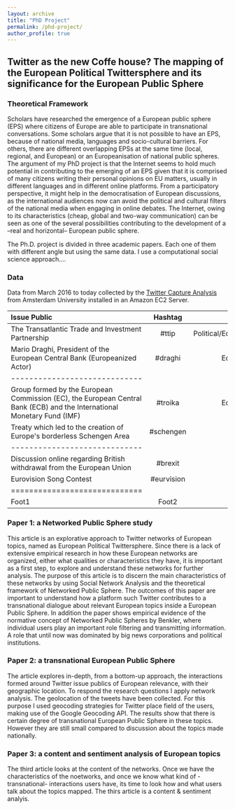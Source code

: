 ```yaml
---
layout: archive
title: "PhD Project"
permalink: /phd-project/
author_profile: true
---
```

## Twitter as the new Coffe house? The mapping of the European Political Twittersphere and its significance for the European Public Sphere

### Theoretical Framework

Scholars have researched the emergence of a European public sphere (EPS) where citizens of Europe are able to participate in transnational conversations. Some scholars argue that it is not possible to have an EPS, because of national media, languages and socio-cultural barriers. For others, there are different overlapping EPSs at the same time (local, regional, and European) or an Europeanisation of national public spheres.
The argument of my PhD project is that the Internet seems to hold much potential in contributing to the emerging of an EPS given that it is comprised of many citizens writing their personal opinions on EU matters, usually in different languages and in different online platforms. From a participatory perspective, it might help in the democratisation of European discussions, as the international audiences now can avoid the political and cultural filters of the national media when engaging in online debates. The Internet, owing to its characteristics (cheap, global and two-way communication) can be seen as one of the several possibilities contributing to the development of a –real and horizontal– European public sphere.


The Ph.D. project is divided in three academic papers. Each one of them with different angle but using the same data. I use a computational social science approach....



### Data

Data from March 2016 to today collected by the [Twitter Capture Analysis](https://github.com/digitalmethodsinitiative/dmi-tcat/wiki) from Amsterdam University installed in an Amazon EC2 Server.

| Issue Public | Hashtag | Nature |
|:--------|:-------:|--------:|
| The Transatlantic Trade and Investment Partnership   | #ttip   | Political/Economic  |
| Mario Draghi, President of the European Central Bank (Europeanized Actor)   | #draghi   | Economic   |
|-----------------------------|
| Group formed by the European Commission (EC), the European Central Bank (ECB) and the International Monetary Fund (IMF)   | #troika   | Economic  |
| Treaty which led to the creation of Europe's borderless Schengen Area   | #schengen   | Political   |
|-----------------------------|
| Discussion online regarding British withdrawal from the European Union   | #brexit   | Political  |
| Eurovision Song Contest  | #eurvision   | Culture   |
|=============================|
| Foot1   | Foot2   | Foot3   |



### Paper 1: a Networked Public Sphere study

This article is an explorative approach to Twitter networks of European topics, named as European Political Twittersphere. Since there is a lack of extensive empirical research in how these European networks are organized, either what qualities or characteristics they have, it is important as a first step, to explore and understand these networks for further analysis. The purpose of this article is to discern the main characteristics of these networks by using Social Network Analysis and the theoretical framework of Networked Public Sphere.
The outcomes of this paper are important to understand how a platform such Twitter contributes to a transnational dialogue about relevant European topics inside a European Public Sphere. In addition the paper shows empirical evidence of the normative concept of Networked Public Spheres by Benkler, where individual users play an important role filtering and transmitting information. A role that until now was dominated by big news corporations and political institutions.

### Paper 2: a transnational European Public Sphere

The article explores in-depth, from a bottom-up approach, the interactions formed around Twitter issue publics of European relevance, with their geographic location. To respond the research questions I apply network analysis. The geolocation of the tweets have been collected. For this purpose I used geocoding strategies for Twitter place field of the users, making use of the Google Geocoding API.
The results show that there is certain degree of transnational European Public Sphere in these topics. However they are still small compared to discussion about the topics made nationally.

### Paper 3: a content and sentiment analysis of European topics

The third article looks at the content of the networks. Once we have the characteristics of the noetworks, and once we know what kind of -transnational- interactions users have, its time to look how and what users talk about the topics mapped. The thirs article is a content & sentiment analyis.